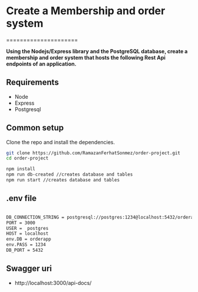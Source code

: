 # Create a Membership and order system
=====================

**Using the Nodejs/Express library and the PostgreSQL database, create a membership and order system that hosts the following Rest Api endpoints of an application.**

## Requirements

* Node
* Express
* Postgresql

## Common setup

Clone the repo and install the dependencies.

```bash
git clone https://github.com/RamazanFerhatSonmez/order-project.git
cd order-project
```

```bash
npm install
npm run db-created //creates database and tables
npm run start //creates database and tables
```
## .env file

```bash

DB_CONNECTION_STRING = postgresql://postgres:1234@localhost:5432/orderapp
PORT = 3000
USER =  postgres
HOST = localhost
env.DB = orderapp
env.PASS = 1234
DB_PORT = 5432

```
## Swagger uri

* http://localhost:3000/api-docs/
